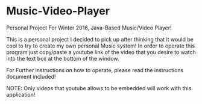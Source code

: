 # Music-Video-Player
Personal Project For Winter 2016, Java-Based Music/Video Player!

This is a personal project I decided to pick up after thinking that it would be cool to try to create my own personal Music system!
In order to operate this program just copy/paste a youtube link of the video that you desire to watch into the text box at the 
bottom of the window.

For Further instructions on how to operate, please read the instructions document included!

NOTE: Only videos that youtube allows to be embedded will work with this application!

